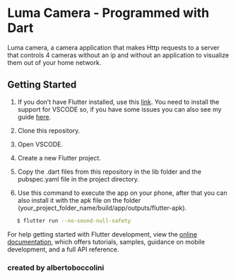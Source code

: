 # Luma Camera - Programmed with Dart

Luma camera, a camera application that makes Http requests to a server that controls 4 cameras without an ip and without an application to visualize them out of your home network.

## Getting Started

1. If you don’t have Flutter installed, use this [link](https://docs.flutter.dev/get-started/install/). You need to install the support for VSCODE so, if you have some issues you can also see my guide [here](https://albertoboccolini.github.io/flutter-config.txt).

2. Clone this repository.

3. Open VSCODE.

4. Create a new Flutter project.

5. Copy the .dart files from this repository in the lib folder and the pubspec.yaml file in the project directory.

6. Use this command to execute the app on your phone, after that you can also install it with the apk file on the folder (your_project_folder_name/build/app/outputs/flutter-apk).

```bash
   $ flutter run --no-sound-null-safety
```

For help getting started with Flutter development, view the
[online documentation](https://docs.flutter.dev/), which offers tutorials,
samples, guidance on mobile development, and a full API reference.

### created by albertoboccolini